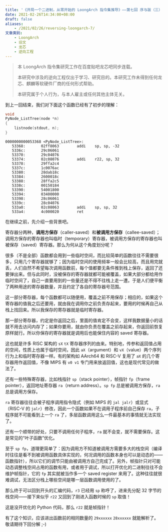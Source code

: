 ```yaml
---
title: '《开局一个二进制，从零开始的 LoongArch 指令集推导》——第七回 序与跋（三）'
date: 2021-02-26T14:34:00+08:00
draft: false
aliases:
    - /2021/02/26/reversing-loongarch-7/
文章类别:
    - LoongArch
    - 旧文
    - 龙芯
    - 逆向工程
---
```


> 本 LoongArch 指令集研究工作在百度贴吧龙芯吧同步连载。
>
> 本研究中涉及的逆向工程仅出于学习、研究目的。本研究工作未得到任何龙芯、麒麟等软硬件厂商的任何形式帮助。
>
> 本研究属于个人行为，与本人雇主或任何其他主体无关。

到上一回结束，我们对下面这个函数已经有了初步的理解：

```c
void
PyNode_ListTree(node *n)
{
    listnode(stdout, n);
}
```

```plain
0000000000053368 <PyNode_ListTree>:
   53368:       02ff8063        addi    sp, sp, -32
   5336c:       29c06061
   53370:       29c04076
   53374:       02c08076        addi    r22, sp, 32
   53378:       29ffa2c4
   5337c:       1c0076ac
   53380:       28dab18c
   53384:       2600018c
   53388:       28ffa2c5
   5338c:       00150184
   53390:       54001800
   53394:       03400000
   53398:       28c06061
   5339c:       28c04076
   533a0:       02c08063        addi    sp, sp, 32
   533a4:       4c000020        ret
```

在继续之前，先介绍一些背景吧。

寄存器分两种，**调用方保存**（caller-saved）和**被调用方保存**（callee-saved）；调用方保存的寄存器也叫临时（temporary）寄存器，被调用方保存的寄存器也叫被保存（saved）寄存器。那么为何从这个角度划分呢？

很多（不是全部）函数都会用到一些临时空间，而比较简单的函数往往不需要很多，只用几个寄存器就够了；因为临时空间的使用频率一般会比较高，而且用完就丢，人们自然不希望每次调用函数前，每个值都要无条件推到栈上保存，返回了还要弹出来。但与此同时，没被保存的寄存器就都可能被覆盖，如果大部分都给用作临时空间了，自己一直要用到的一些量还是不得不往栈上走一遭。于是人们便平衡了两种用途的寄存器数量，并且约定了各自的寄存器号范围。

这一部分寄存器，每个函数都可以随便用，覆盖之前不用保存；相应的，如果这个寄存器的值我之后还要用，就由我在调用你之前负责存起来，要用的时候再自己从栈上找回来。所以我保存的寄存器就是临时寄存器。

那一部分寄存器，约定是你返回之后，里面的值肯定不会变，这样我数据量小的话就不用去访问内存了；如果你要用，就由你负责在覆盖之前存起来，你返回前恢复原样就行。所以你保存的寄存器就是调用后也能保住内容的 saved 寄存器。

这也就是许多 RISC 架构的 `sX` `tX` 寄存器序列的由来。特别地，传参和返回值占用的空间，性质上也属于临时空间，因此 `aX`（argument）和 `vX`（value）两个序列行为上和临时寄存器一样。有的架构如 AArch64 和 RISC-V 复用了 `aX` 的几个寄存器用作返回值，不像 MIPS 有 `v0 v1` 专门用来放返回值，这也是现代常见的做法了。

还有一些特殊寄存器，比如栈指针 `sp`（stack pointer），帧指针 `fp`（frame pointer），返回地址寄存器 `ra`（return address）。`sp fp` 总是被调用方保存，`ra` 总是调用方保存。

`ra` 寄存器往往会被子程序调用指令隐式（例如 MIPS 的 `jal jalr`）或显式（RISC-V 的 `jalr`）修改，因此一个函数如果不在调用子程序前自己保存 `ra`，子程序就不可能看到上一个 `ra` 了，多层函数调用这么一件最基本的事情就无法实现了。

还有一个顺带的好处，只要不调用任何子程序，`ra` 就不会变，就不需要保存。这是常见的“叶子函数”优化。

至于 `sp fp`，道理更简单了：因为调用方不知道被调用方需要多大的栈空间（编译时往往是看不到被调用函数具体实现的，何况调用的函数本身也可以是动态的——函数指针），所以它们的调节只能由被调用方自己完成了。另外，帧指针只对可能动态调整栈空间占用的函数有用，或者用于调试，所以打开优化的二进制往往不会维护帧指针，它的 `fp` 其实就被当作多一个 saved register 来用了。这种往往就很难调试，无法区分栈上哪些空间是哪一层函数调用使用的了。

那么终于可以回到开头的汇编代码，`r3` 已经用 `sp` 称呼了，进来先分配 32 字节的栈空间——接下来似乎 `r22` 又回到了刚进入函数时候的 `sp` 取值！

这是没开优化的 Python 代码，那么 `r22` 就是帧指针！

有了这个知识，应该进出函数前的相同数量的 `29xxxxxx` `28xxxxxx` 就能解析了。敬请期待下回分解 ;-)
